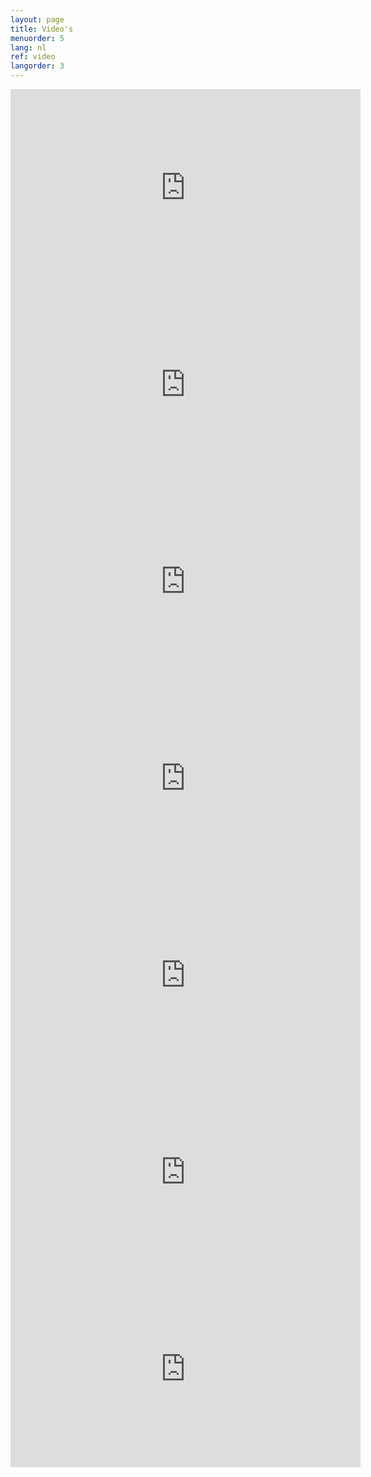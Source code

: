 ```yaml
---
layout: page
title: Video's
menuorder: 5
lang: nl
ref: video
langorder: 3
---
```



<iframe width="560" height="315" src="https://www.youtube.com/watch?v=8UlqRj4sEu4" frameborder="0" allow="autoplay; encrypted-media" allowfullscreen></iframe>



<iframe width="560" height="315" src="https://www.youtube.com/embed/WBYwaSPVU6Q" frameborder="0" allow="autoplay; encrypted-media" allowfullscreen></iframe>

<iframe width="560" height="315" src="https://www.youtube.com/embed/_ZtLFWnCNsM" frameborder="0" allow="autoplay; encrypted-media" allowfullscreen></iframe>

<iframe width="560" height="315" src="https://www.youtube.com/embed/bP1W4AV2d4E" frameborder="0" allow="autoplay; encrypted-media" allowfullscreen></iframe>

<iframe width="560" height="315" src="https://www.youtube.com/embed/z5yw4U_mb40" frameborder="0" allow="autoplay; encrypted-media" allowfullscreen></iframe>

<iframe width="560" height="315" src="https://www.youtube.com/embed/JMEwszhwXTQ" frameborder="0" allow="autoplay; encrypted-media" allowfullscreen></iframe>

<iframe width="560" height="315" src="https://www.youtube.com/embed/Kk1KoTWGO4c" frameborder="0" allow="autoplay; encrypted-media" allowfullscreen></iframe>


